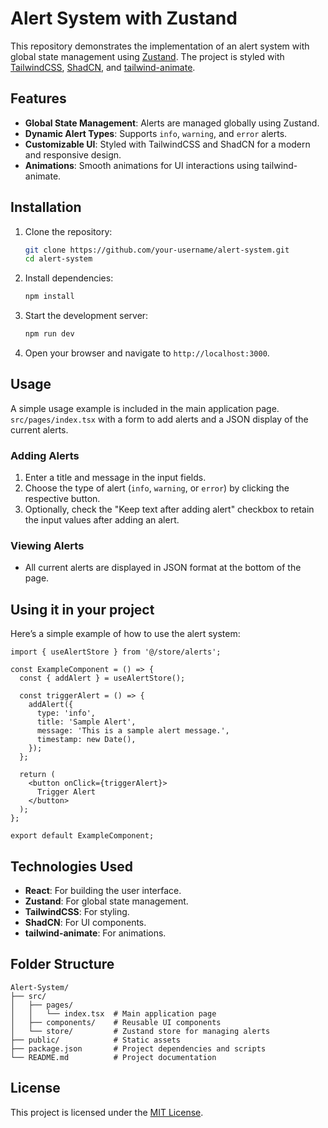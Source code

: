 # Alert System with Zustand

This repository demonstrates the implementation of an alert system with global state management using [Zustand](https://github.com/pmndrs/zustand). The project is styled with [TailwindCSS](https://tailwindcss.com/), [ShadCN](https://shadcn.dev/), and [tailwind-animate](https://github.com/benface/tailwind-animate).

## Features

- **Global State Management**: Alerts are managed globally using Zustand.
- **Dynamic Alert Types**: Supports `info`, `warning`, and `error` alerts.
- **Customizable UI**: Styled with TailwindCSS and ShadCN for a modern and responsive design.
- **Animations**: Smooth animations for UI interactions using tailwind-animate.

## Installation

1. Clone the repository:
   ```bash
   git clone https://github.com/your-username/alert-system.git
   cd alert-system
   ```

2. Install dependencies:
   ```bash
   npm install
   ```

3. Start the development server:
   ```bash
   npm run dev
   ```

4. Open your browser and navigate to `http://localhost:3000`.

## Usage

A simple usage example is included in the main application page. `src/pages/index.tsx` with a form to add alerts and a JSON display of the current alerts.

### Adding Alerts

1. Enter a title and message in the input fields.
2. Choose the type of alert (`info`, `warning`, or `error`) by clicking the respective button.
3. Optionally, check the "Keep text after adding alert" checkbox to retain the input values after adding an alert.

### Viewing Alerts

- All current alerts are displayed in JSON format at the bottom of the page.

## Using it in your project

Here’s a simple example of how to use the alert system:

```tsx
import { useAlertStore } from '@/store/alerts';

const ExampleComponent = () => {
  const { addAlert } = useAlertStore();

  const triggerAlert = () => {
    addAlert({
      type: 'info',
      title: 'Sample Alert',
      message: 'This is a sample alert message.',
      timestamp: new Date(),
    });
  };

  return (
    <button onClick={triggerAlert}>
      Trigger Alert
    </button>
  );
};

export default ExampleComponent;
```

## Technologies Used

- **React**: For building the user interface.
- **Zustand**: For global state management.
- **TailwindCSS**: For styling.
- **ShadCN**: For UI components.
- **tailwind-animate**: For animations.

## Folder Structure

```
Alert-System/
├── src/
│   ├── pages/
│   │   └── index.tsx  # Main application page
│   ├── components/    # Reusable UI components
│   └── store/         # Zustand store for managing alerts
├── public/            # Static assets
├── package.json       # Project dependencies and scripts
└── README.md          # Project documentation
```

## License

This project is licensed under the [MIT License](LICENSE).